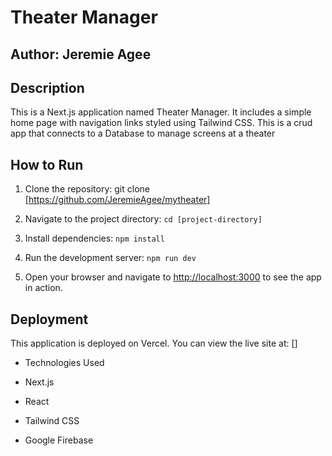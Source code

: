 # Theater Manager

## Author: Jeremie Agee

## Description

This is a Next.js application named Theater Manager. It includes a simple home page with navigation links styled using Tailwind CSS. This is a crud app that connects to a Database to manage screens at a theater

## How to Run

1. Clone the repository: git clone [https://github.com/JeremieAgee/mytheater]

2. Navigate to the project directory: `cd [project-directory]`

3. Install dependencies: `npm install`

4. Run the development server: `npm run dev`

5. Open your browser and navigate to [http://localhost:3000](http://localhost:3000) to see the app in action.

## Deployment

This application is deployed on Vercel. You can view the live site at: []

- Technologies Used

- Next.js

- React

- Tailwind CSS

- Google Firebase
